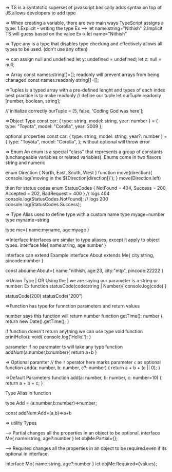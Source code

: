 =>  TS is a syntatctic superset of javascript.basically adds syntax on top of JS.allows developers to add type

=> When creating a variable, there are two main ways TypeScript assigns a type:
1.Explicit - writing the type Ex --> let name:string="Nithish"
2.Implicit TS will guess based on the value Ex-> let name="Nithish"

=> Type any is a type that disables type checking and effectively allows all types to be used. (don't use any often)

=> can assign null and undefined
let y: undefined = undefined;
let z: null = null;



=> Array
const names:string[]=[];
readonly will prevent arrays from being chanaged
const names:readonly string[]=[];


=>Tuples 
is a typed array with a pre-defined lenght and types of each index
best practice is to make readonly
// define our tuple 
let ourTuple:readonly [number, boolean, string];

// initialize correctly
ourTuple = [5, false, 'Coding God was here'];



=>Object Type
const car: { type: string, model: string, year: number } = {
  type: "Toyota",
  model: "Corolla",
  year: 2009
};

optional properties
const car: { type: string, model: string, year?: number } = {
  type: "Toyota",
  model: "Corolla",
};
without optional will throw error


=> Enum
An enum is a special "class" that represents a group of constants (unchangeable variables or related variables).
Enums come in two flavors string and numeric

enum Direction {
    North,
    East,
    South,
    West
}
function move(direction){
    console.log('moving in the ${Direction[direction]}');
}
move(Direction.left)


then for status codes
enum StatusCodes {
  NotFound = 404,
  Success = 200,
  Accepted = 202,
  BadRequest = 400
}
// logs 404
console.log(StatusCodes.NotFound);
// logs 200
console.log(StatusCodes.Success);



=> Type Alias 
used to define type with a custom name
type myage=number
type myname=string

type me={
    name:myname,
    age:myage
}


=>Interface
Interfaces are similar to type aliases, except it apply to object types.
interface Me{
    name:string,
    age:number
}


interface can extend
Example
interface About extends Me{
city:string,
pincode:number
}

const aboume:About={
    name:"nithish,
    age:23,
    city:"mtp",
    pincode:22222
}




=>Union Type | OR
Using the | we are saying our parameter is a string or number:
Ex
function statusCode(code:string | Number){
    console.log(code)
}

statusCode(200)
statusCode("200")



=>Function
has type for funnction parameters and return values

number says this function will return number
function getTime(): number { 
  return new Date().getTime();
}

if function doesn't return anything we can use type void
function printHello(): void{
  console.log('Hello!');
}

parameter if no paramater ts will take any type
function addNum(a:number,b:number){
    return a+b
}

=> Optional paramter
// the `?` operator here marks parameter `c` as optional
function add(a: number, b: number, c?: number) {
  return a + b + (c || 0);
}

=>Default Parameters
function add(a: number, b: number, c: number=10) {
  return a + b + c;
}


Type Alias in function

type Add = (a:number,b:number)=>number;

const addNum:Add=(a,b)=>a+b



=> utility Types

--> Partial    changes all the properties in an object to be optional.
interface Me{
    name:string,
    age?:number
}
let objMe:Partial<Me>={};

--> Required     changes all the properties in an object to be required.even if its optional in interface

interface Me{
    name:string,
    age?:number
}
let objMe:Required<Me>={values};












